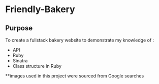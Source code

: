 # Friendly-Bakery

## Purpose
To create a fullstack bakery website to demonstrate my knowledge of :
- API
- Ruby
- Sinatra
- Class structure in Ruby


**images used in this project were sourced from Google searches

